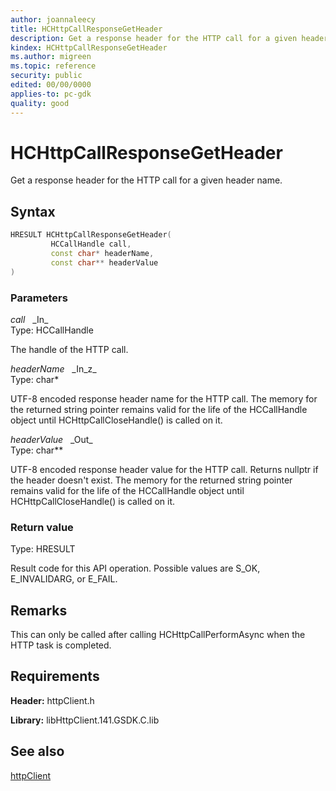 ```yaml
---
author: joannaleecy
title: HCHttpCallResponseGetHeader
description: Get a response header for the HTTP call for a given header name.
kindex: HCHttpCallResponseGetHeader
ms.author: migreen
ms.topic: reference
security: public
edited: 00/00/0000
applies-to: pc-gdk
quality: good
---
```


# HCHttpCallResponseGetHeader  

Get a response header for the HTTP call for a given header name.  

## Syntax  
  
```cpp
HRESULT HCHttpCallResponseGetHeader(  
         HCCallHandle call,  
         const char* headerName,  
         const char** headerValue  
)  
```  
  
### Parameters  
  
*call* &nbsp;&nbsp;\_In\_  
Type: HCCallHandle  
  
The handle of the HTTP call.  
  
*headerName* &nbsp;&nbsp;\_In\_z\_  
Type: char*  
  
UTF-8 encoded response header name for the HTTP call. The memory for the returned string pointer remains valid for the life of the HCCallHandle object until HCHttpCallCloseHandle() is called on it.  
  
*headerValue* &nbsp;&nbsp;\_Out\_  
Type: char**  
  
UTF-8 encoded response header value for the HTTP call. Returns nullptr if the header doesn't exist. The memory for the returned string pointer remains valid for the life of the HCCallHandle object until HCHttpCallCloseHandle() is called on it.  
  
  
### Return value  
Type: HRESULT
  
Result code for this API operation. Possible values are S_OK, E_INVALIDARG, or E_FAIL.
  
## Remarks  
  
This can only be called after calling HCHttpCallPerformAsync when the HTTP task is completed.
  
## Requirements  
  
**Header:** httpClient.h
  
**Library:** libHttpClient.141.GSDK.C.lib
  
## See also  
[httpClient](../httpclient_members.md)  
  
  